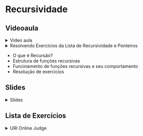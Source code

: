 Recursividade
====================================

## Videoaula

<details>
    <summary>Video aula</summary>

<iframe width="560" height="315" src="https://www.youtube.com/embed/V28NAknu5j0" title="YouTube video player" frameborder="0" allow="accelerometer; autoplay; clipboard-write; encrypted-media; gyroscope; picture-in-picture" allowfullscreen></iframe>

</details>

<details>
    <summary>Resolvendo Exercícios da Lista de Recursividade e Ponteiros</summary>

<iframe width="560" height="315" src="https://www.youtube.com/embed/GpH68I7Ja4Y" title="YouTube video player" frameborder="0" allow="accelerometer; autoplay; clipboard-write; encrypted-media; gyroscope; picture-in-picture" allowfullscreen></iframe>

</details>

- O que é Recursão?
- Estrutura de funções recursivas
- Funcinamento de funções recursivas e seu comportamento
- Resolução de exercícios

## Slides

<details>
    <summary>Slides</summary>

<iframe src="https://docs.google.com/presentation/d/e/2PACX-1vS4SlhkAdPzR499jJ4_S1D5t3XQV1F-gSKefmkk1y_A2KJg299lOzZYVaF5vQYy9Q/embed?start=false&loop=false&delayms=3000" frameborder="0" width="480" height="299" allowfullscreen="true" mozallowfullscreen="true" webkitallowfullscreen="true"></iframe>

</details>

## Lista de Exercícios

<details>
    <summary>URI Online Judge</summary>

<div markdown=1>

- Lista de Exercícios 08
  - Acessem o [URI Online Judge](https://www.urionlinejudge.com.br/judge/en/login) e entrem na disciplina GE Iniciante.
  - ID da disciplina: 7550
  - Chave: XMGN22y

- [Editorial Semana 10 - Recursividade](editorial/README.md)
</div>
